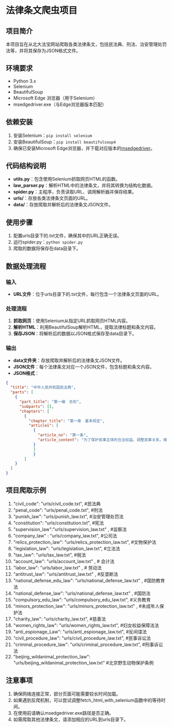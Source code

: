 # 法律条文爬虫项目

## 项目简介
本项目旨在从北大法宝网站爬取各类法律条文，包括民法典、刑法、治安管理处罚法等，并将其保存为JSON格式文件。

## 环境要求
- Python 3.x
- Selenium
- BeautifulSoup
- Microsoft Edge 浏览器（用于Selenium）
- msedgedriver.exe（与Edge浏览器版本匹配）

## 依赖安装
1. 安装Selenium：`pip install selenium`
2. 安装BeautifulSoup：`pip install beautifulsoup4`
3. 确保已安装Microsoft Edge浏览器，并下载对应版本的[msedgedriver](https://developer.microsoft.com/en-us/microsoft-edge/tools/webdriver/)。

## 代码结构说明
- **utils.py**：包含使用Selenium抓取网页HTML的函数。
- **law_parser.py**：解析HTML中的法律条文，并将其转换为结构化数据。
- **spider.py**：主程序，负责读取URL、调用解析器并保存结果。
- **urls/**：存放各类法律条文页面的URL。
- **data/**：存放爬取并解析后的法律条文JSON文件。

## 使用步骤
1. 配置urls目录下的.txt文件，确保其中的URL正确无误。
2. 运行spider.py：`python spider.py`
3. 爬取的数据将保存在data目录下。

## 数据处理流程

### 输入
- **URL文件**：位于urls目录下的.txt文件，每行包含一个法律条文页面的URL。

### 处理流程
1. **抓取网页**：使用Selenium从指定URL抓取网页HTML内容。
2. **解析HTML**：利用BeautifulSoup解析HTML，提取法律标题和条文内容。
3. **保存JSON**：将解析后的数据以JSON格式保存至data目录下。

### 输出
- **data文件夹**：存放爬取并解析后的法律条文JSON文件。
- **JSON文件**：每个法律条文对应一个JSON文件，包含标题和条文内容。
- **JSON格式**：
```json
{
  "title": "中华人民共和国民法典",
  "parts": [
    {
      "part_title": "第一编　总则",
      "subparts": [],
      "chapters": [
        {
          "chapter_title": "第一章　基本规定",
          "articles": [
            {
              "article_no": "第一条",
              "article_content": "为了保护民事主体的合法权益，调整民事关系，维护社会和经济秩序，适应中国特色社会主义发展要求，弘扬社会主义核心价值观，根据宪法，制定本法。"
            }
            ]
            }   
        ]
    }
  ]
}             
```

## 项目爬取示例
1. "civil_code": "urls/civil_code.txt",    #民法典
2. "penal_code": "urls/penal_code.txt",    #刑法    
3. "punish_law": "urls/punish_law.txt",    #治安管理处罚法
4. "constitution": "urls/constitution.txt",    #宪法
5. "supervision_law":"urls/supervision_law.txt" ,   #监察法
6. "company_law" : "urls/company_law.txt",    #公司法
7. "relics_protection_law": "urls/relics_protection_law.txt",   #文物保护法
8. "legislation_law": "urls/legislation_law.txt",  #立法法
9. "tax_law": "urls/tax_law.txt",   #税法
10. "account_law": "urls/account_law.txt" ,  # 会计法
11. "labor_law": "urls/labor_law.txt" ,  # 劳动法
12. "antitrust_law": "urls/antitrust_law.txt" ,  #反垄断法
13. "national_defense_edu_law": "urls/national_defense_law.txt" ,  #国防教育法
14. "national_defense_law": "urls/national_defense_law.txt" ,  #国防法
15. "compulsory_edu_law": "urls/compulsory_edu_law.txt",  #义务教育
16. "minors_protection_law": "urls/minors_protection_law.txt" ,  #未成年人保护法
17. "charity_law": "urls/charity_law.txt",  #慈善法
18. "women_rights_law": "urls/women_rights_law.txt",  #妇女权益保障法法
19. "anti_espionage_Law": "urls/anti_espionage_law.txt",    #反间谍法
20. "civil_procedure_law": "urls/civil_procedure_law.txt",  #民事诉讼法
21. "criminal_procedure_law": "urls/criminal_procedure_law.txt",  #刑事诉讼法
22. "beijing_wildanimal_protection_law": "urls/beijing_wildanimal_protection_law.txt"    #北京野生动物保护条例

## 注意事项
1. 确保网络连接正常，部分页面可能需要较长时间加载。
2. 如果遇到反爬机制，可以尝试调整fetch_html_with_selenium函数中的等待时间。
3. 在使用前请确认msedgedriver.exe路径是否正确。
4. 如需爬取其他法律条文，请添加相应的URL到urls目录下。